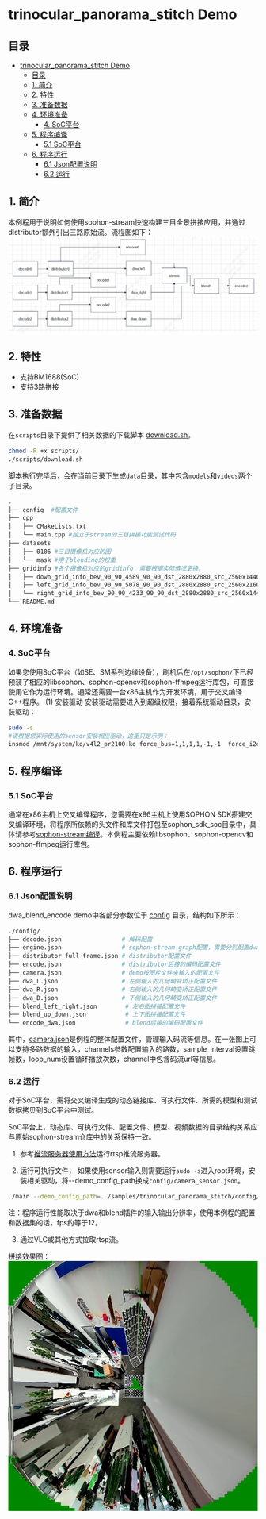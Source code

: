 # trinocular_panorama_stitch Demo

## 目录
- [trinocular\_panorama\_stitch Demo](#trinocular_panorama_stitch-demo)
  - [目录](#目录)
  - [1. 简介](#1-简介)
  - [2. 特性](#2-特性)
  - [3. 准备数据](#3-准备数据)
  - [4. 环境准备](#4-环境准备)
    - [4. SoC平台](#4-soc平台)
  - [5. 程序编译](#5-程序编译)
    - [5.1 SoC平台](#51-soc平台)
  - [6. 程序运行](#6-程序运行)
    - [6.1 Json配置说明](#61-json配置说明)
    - [6.2 运行](#62-运行)

## 1. 简介

本例程用于说明如何使用sophon-stream快速构建三目全景拼接应用，并通过distributor额外引出三路原始流。流程图如下：
![flowchart](./pics/flow_chart.png)

## 2. 特性

* 支持BM1688(SoC)
* 支持3路拼接

## 3. 准备数据

​在`scripts`目录下提供了相关数据的下载脚本 [download.sh](./scripts/download.sh)。

```bash
chmod -R +x scripts/
./scripts/download.sh
```

脚本执行完毕后，会在当前目录下生成`data`目录，其中包含`models`和`videos`两个子目录。
```bash
.
├── config  #配置文件
├── cpp
│   ├── CMakeLists.txt
│   └── main.cpp #独立于stream的三目拼接功能测试代码
├── datasets
│   ├── 0106 #三目摄像机对应的图
│   └── mask #用于blending的权重
├── gridinfo #各个摄像机对应的gridinfo，需要根据实际情况更换。
│   ├── down_grid_info_bev_90_90_4589_90_90_dst_2880x2880_src_2560x1440.1.dat
│   ├── left_grid_info_bev_90_90_5078_90_90_dst_2880x2880_src_2560x2160.1.dat
│   └── right_grid_info_bev_90_90_4233_90_90_dst_2880x2880_src_2560x1440.1.dat
└── README.md
```

## 4. 环境准备

### 4. SoC平台

如果您使用SoC平台（如SE、SM系列边缘设备），刷机后在`/opt/sophon/`下已经预装了相应的libsophon、sophon-opencv和sophon-ffmpeg运行库包，可直接使用它作为运行环境。通常还需要一台x86主机作为开发环境，用于交叉编译C++程序。
(1) 安装驱动
安装驱动需要进入到超级权限，接着系统驱动目录，安装驱动：

```bash
sudo -s
#请根据您实际使用的sensor安装相应驱动，这里只是示例：
insmod /mnt/system/ko/v4l2_pr2100.ko force_bus=1,1,1,1,-1,-1  force_i2caddr=0x5F,0x5F,0x5C,0x5C,0x5F,0x5F force_slave=0,0,1,1,0,0 
```

## 5. 程序编译

### 5.1 SoC平台
通常在x86主机上交叉编译程序，您需要在x86主机上使用SOPHON SDK搭建交叉编译环境，将程序所依赖的头文件和库文件打包至sophon_sdk_soc目录中，具体请参考[sophon-stream编译](../../docs/HowToMake.md)。本例程主要依赖libsophon、sophon-opencv和sophon-ffmpeg运行库包。

## 6. 程序运行

### 6.1 Json配置说明

dwa_blend_encode demo中各部分参数位于 [config](./config/) 目录，结构如下所示：

```bash
./config/
├── decode.json                 # 解码配置
├── engine.json                 # sophon-stream graph配置，需要分别配置dwa、blend、encode等文件
├── distributor_full_frame.json # distributor配置文件
├── encode.json                 # distributor后接的编码配置文件
├── camera.json                 # demo按图片文件夹输入的配置文件
├── dwa_L.json                  # 左侧输入的几何畸变矫正配置文件
├── dwa_R.json                  # 右侧输入的几何畸变矫正配置文件
├── dwa_D.json                  # 下侧输入的几何畸变矫正配置文件
├── blend_left_right.json        # 左右图拼接配置文件
├── blend_up_down.json           # 上下图拼接配置文件
└── encode_dwa.json              # blend后接的编码配置文件
```

其中，[camera.json](./config/camera.json)是例程的整体配置文件，管理输入码流等信息。在一张图上可以支持多路数据的输入，channels参数配置输入的路数，sample_interval设置跳帧数，loop_num设置循环播放次数，channel中包含码流url等信息。

### 6.2 运行

对于SoC平台，需将交叉编译生成的动态链接库、可执行文件、所需的模型和测试数据拷贝到SoC平台中测试。

SoC平台上，动态库、可执行文件、配置文件、模型、视频数据的目录结构关系应与原始sophon-stream仓库中的关系保持一致。

1. 参考[推流服务器使用方法](../../element/multimedia/encode/README.md#8-推流服务器)运行rtsp推流服务器。
   
2. 运行可执行文件， 如果使用sensor输入则需要运行`sudo -s`进入root环境，安装相关驱动，将--demo_config_path换成`config/camera_sensor.json`。
```bash
./main --demo_config_path=../samples/trinocular_panorama_stitch/config/camera.json
```
注：程序运行性能取决于dwa和blend插件的输入输出分辨率，使用本例程的配置和数据集的话，fps约等于12。

3. 通过VLC或其他方式拉取rtsp流。

拼接效果图：
![alt text](./pics/panorama.jpg)
